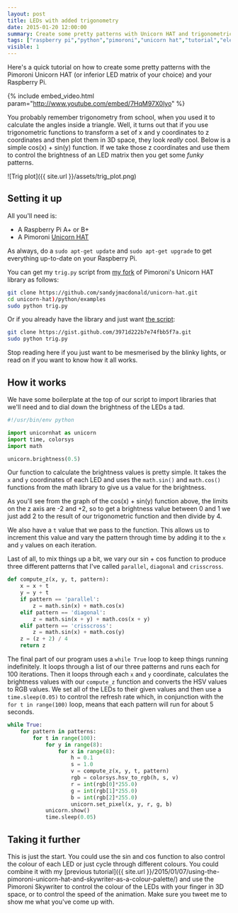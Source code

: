 ```yaml
---
layout: post
title: LEDs with added trigonometry
date: 2015-01-20 12:00:00
summary: Create some pretty patterns with Unicorn HAT and trigonometric functions.
tags: ["raspberry pi","python","pimoroni","unicorn hat","tutorial","electronics"]
visible: 1
---
```


Here's a quick tutorial on how to create some pretty patterns with the Pimoroni
Unicorn HAT (or inferior LED matrix of your choice) and your Raspberry Pi.

{% include embed_video.html param="http://www.youtube.com/embed/7HqM97X0lyo" %}

You probably remember trigonometry from school, when you used it to calculate
the angles inside a triangle. Well, it turns out that if you use trigonometric
functions to transform a set of x and y coordinates to z coordinates and then
plot them in 3D space, they look *really* cool. Below is a simple cos(x) +
sin(y) function. If we take those z coordinates and use them to control the
brightness of an LED matrix then you get some *funky* patterns.

![Trig plot]({{ site.url }}/assets/trig_plot.png)

## Setting it up

All you'll need is:

* A Raspberry Pi A+ or B+
* A Pimoroni [Unicorn HAT](http://shop.pimoroni.com/products/unicorn-hat)

As always, do a `sudo apt-get update` and `sudo apt-get upgrade` to get
everything up-to-date on your Raspberry Pi.

You can get my `trig.py` script from
[my fork](https://github.com/sandyjmacdonald/unicorn-hat)
of Pimoroni's Unicorn HAT library as follows:

```bash
git clone https://github.com/sandyjmacdonald/unicorn-hat.git
cd unicorn-hat)/python/examples
sudo python trig.py
```

Or if you already have the library and just want
[the script](https://gist.github.com/sandyjmacdonald/3971d222b7e74fbb5f7a):

```bash
git clone https://gist.github.com/3971d222b7e74fbb5f7a.git
sudo python trig.py
```

Stop reading here if you just want to be mesmerised by the blinky lights, or
read on if you want to know how it all works.

## How it works

We have some boilerplate at the top of our script to import libraries that
we'll need and to dial down the brightness of the LEDs a tad.

```python
#!/usr/bin/env python

import unicornhat as unicorn
import time, colorsys
import math

unicorn.brightness(0.5)
```

Our function to calculate the brightness values is pretty simple. It takes the
`x` and `y` coordinates of each LED and uses the `math.sin()` and `math.cos()`
functions from the math library to give us a value for the brightness.

As you'll see from the graph of the cos(x) + sin(y) function above, the limits
on the z axis are -2 and +2, so to get a brightness value between 0 and 1 we
just add 2 to the result of our trigonometric function and then divide by 4.

We also have a `t` value that we pass to the function. This allows us to
increment this value and vary the pattern through time by adding it to the
`x` and `y` values on each iteration.

Last of all, to mix things up a bit, we vary our sin + cos function to produce
three different patterns that I've called `parallel`, `diagonal` and
`crisscross`.

```python
def compute_z(x, y, t, pattern):
	x = x + t
	y = y + t
	if pattern == 'parallel':
		z = math.sin(x) + math.cos(x)
	elif pattern == 'diagonal':
		z = math.sin(x + y) + math.cos(x + y)
	elif pattern == 'crisscross':
		z = math.sin(x) + math.cos(y)
	z = (z + 2) / 4
	return z
```

The final part of our program uses a `while True` loop to keep things running
indefinitely. It loops through a list of our three patterns and runs each for
100 iterations. Then it loops through each `x` and `y` coordinate, calculates
the brightness values with our `compute_z` function and converts the HSV
values to RGB values. We set all of the LEDs to their given values and then
use a `time.sleep(0.05)` to control the refresh rate which, in conjunction
with the `for t in range(100)` loop, means that each pattern will run for
about 5 seconds.

```python
while True:
	for pattern in patterns:
		for t in range(100):
			for y in range(8):
				for x in range(8):
					h = 0.1
					s = 1.0
					v = compute_z(x, y, t, pattern)
					rgb = colorsys.hsv_to_rgb(h, s, v)
					r = int(rgb[0]*255.0)
					g = int(rgb[1]*255.0)
					b = int(rgb[2]*255.0)
					unicorn.set_pixel(x, y, r, g, b)
			unicorn.show()
			time.sleep(0.05)
```

## Taking it further

This is just the start. You could use the sin and cos function to also
control the colour of each LED or just cycle through different colours.
You could combine it with my
[previous tutorial]({{ site.url }}/2015/01/07/using-the-pimoroni-unicorn-hat-and-skywriter-as-a-colour-palette/)
and use the Pimoroni Skywriter to control the colour of the LEDs with your
finger in 3D space, or to control the speed of the animation. Make sure you
tweet me to show me what you've come up with.
